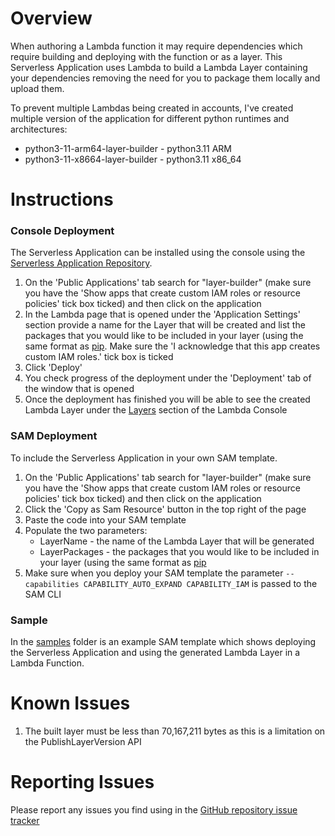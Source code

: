 # Overview
When authoring a Lambda function it may require dependencies which require building and deploying with the function or as a layer.  This Serverless Application uses Lambda to build a Lambda Layer containing your dependencies removing the need for you to package them locally and upload them.

To prevent multiple Lambdas being created in accounts, I've created multiple version of the application for different python runtimes and architectures:
* python3-11-arm64-layer-builder - python3.11 ARM
* python3-11-x8664-layer-builder - python3.11 x86_64

# Instructions

### Console Deployment
The Serverless Application can be installed using the console using the [Serverless Application Repository](https://console.aws.amazon.com/serverlessrepo/home#/available-applications).
1. On the 'Public Applications' tab search for "layer-builder" (make sure you have the 'Show apps that create custom IAM roles or resource policies' tick box ticked) and then click on the application
1. In the Lambda page that is opened under the 'Application Settings' section provide a name for the Layer that will be created and list the packages that you would like to be included in your layer (using the same format as [pip](https://packaging.python.org/en/latest/tutorials/installing-packages/#use-pip-for-installing). Make sure the 'I acknowledge that this app creates custom IAM roles.' tick box is ticked
1. Click 'Deploy'
1. You check progress of the deployment under the 'Deployment' tab of the window that is opened
1. Once the deployment has finished you will be able to see the created Lambda Layer under the [Layers](https://console.aws.amazon.com/lambda/home?#/layers) section of the Lambda Console

### SAM Deployment
To include the Serverless Application in your own SAM template.
1. On the 'Public Applications' tab search for "layer-builder" (make sure you have the 'Show apps that create custom IAM roles or resource policies' tick box ticked) and then click on the application
1. Click the 'Copy as Sam Resource' button in the top right of the page
1. Paste the code into your SAM template
1. Populate the two parameters:
    * LayerName - the name of the Lambda Layer that will be generated 
    * LayerPackages - the packages that you would like to be included in your layer (using the same format as [pip](https://packaging.python.org/en/latest/tutorials/installing-packages/#use-pip-for-installing)
1. Make sure when you deploy your SAM template the parameter ```--capabilities CAPABILITY_AUTO_EXPAND CAPABILITY_IAM``` is passed to the SAM CLI

### Sample 
In the [samples](https://github.com/peterjdavis/python-layer-builder/tree/main/samples) folder is an example SAM template which shows deploying the Serverless Application and using the generated Lambda Layer in a Lambda Function.

# Known Issues
1. The built layer must be less than 70,167,211 bytes as this is a limitation on the PublishLayerVersion API

# Reporting Issues
Please report any issues you find using in the [GitHub repository issue tracker](https://github.com/peterjdavis/python-layer-builder/issues) 
      